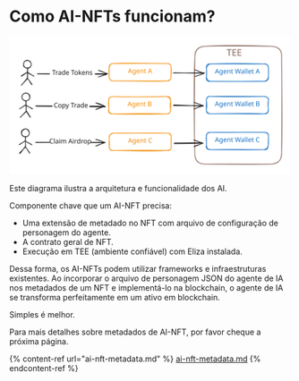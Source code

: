 # Como AI-NFTs funcionam?

<img src="../.gitbook/assets/file.excalidraw.svg" alt="" class="gitbook-drawing">

Este diagrama ilustra a arquitetura e funcionalidade dos AI.&#x20;

Componente chave que um AI-NFT precisa:

* Uma extensão de metadado no NFT com arquivo de configuração de personagem do agente.
* A contrato geral de NFT.
* Execução em TEE (ambiente confiável) com Eliza instalada.

Dessa forma, os AI-NFTs podem utilizar frameworks e infraestruturas existentes. Ao incorporar o arquivo de personagem JSON do agente de IA nos metadados de um NFT e implementá-lo na blockchain, o agente de IA se transforma perfeitamente em um ativo em blockchain.

Simples é melhor.

Para mais detalhes sobre metadados de AI-NFT, por favor cheque a próxima página.

{% content-ref url="ai-nft-metadata.md" %}
[ai-nft-metadata.md](ai-nft-metadata.md)
{% endcontent-ref %}
